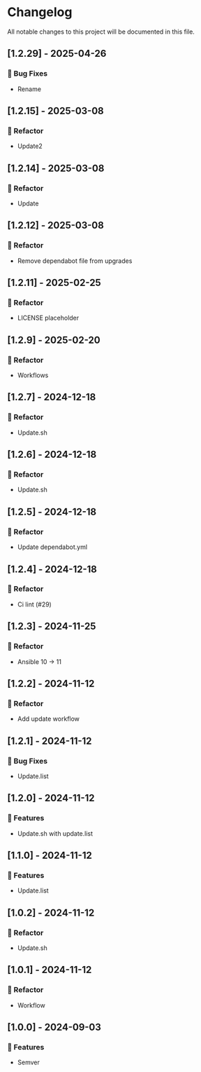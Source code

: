 # Changelog

All notable changes to this project will be documented in this file.

## [1.2.29] - 2025-04-26

### 🐛 Bug Fixes

- Rename

## [1.2.15] - 2025-03-08

### 🚜 Refactor

- Update2

## [1.2.14] - 2025-03-08

### 🚜 Refactor

- Update

## [1.2.12] - 2025-03-08

### 🚜 Refactor

- Remove dependabot file from upgrades

## [1.2.11] - 2025-02-25

### 🚜 Refactor

- LICENSE placeholder

## [1.2.9] - 2025-02-20

### 🚜 Refactor

- Workflows

## [1.2.7] - 2024-12-18

### 🚜 Refactor

- Update.sh

## [1.2.6] - 2024-12-18

### 🚜 Refactor

- Update.sh

## [1.2.5] - 2024-12-18

### 🚜 Refactor

- Update dependabot.yml

## [1.2.4] - 2024-12-18

### 🚜 Refactor

- Ci lint (#29)

## [1.2.3] - 2024-11-25

### 🚜 Refactor

- Ansible 10 -> 11

## [1.2.2] - 2024-11-12

### 🚜 Refactor

- Add update workflow

## [1.2.1] - 2024-11-12

### 🐛 Bug Fixes

- Update.list

## [1.2.0] - 2024-11-12

### 🚀 Features

- Update.sh with update.list

## [1.1.0] - 2024-11-12

### 🚀 Features

- Update.list

## [1.0.2] - 2024-11-12

### 🚜 Refactor

- Update.sh

## [1.0.1] - 2024-11-12

### 🚜 Refactor

- Workflow

## [1.0.0] - 2024-09-03

### 🚀 Features

- Semver

<!-- generated by git-cliff -->
